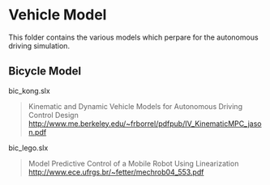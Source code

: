 # Vehicle Model
This folder contains the various models which perpare for the autonomous driving simulation.  

## Bicycle Model  
bic_kong.slx
>Kinematic and Dynamic Vehicle Models for Autonomous Driving
Control Design
>http://www.me.berkeley.edu/~frborrel/pdfpub/IV_KinematicMPC_jason.pdf

bic_lego.slx
>Model Predictive Control of a Mobile Robot Using
Linearization  
>http://www.ece.ufrgs.br/~fetter/mechrob04_553.pdf

